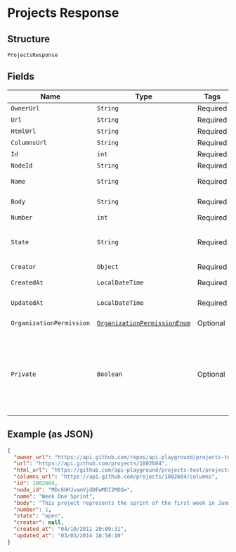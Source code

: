
# Projects Response

## Structure

`ProjectsResponse`

## Fields

| Name | Type | Tags | Description | Getter | Setter |
|  --- | --- | --- | --- | --- | --- |
| `OwnerUrl` | `String` | Required | - | String getOwnerUrl() | setOwnerUrl(String ownerUrl) |
| `Url` | `String` | Required | - | String getUrl() | setUrl(String url) |
| `HtmlUrl` | `String` | Required | - | String getHtmlUrl() | setHtmlUrl(String htmlUrl) |
| `ColumnsUrl` | `String` | Required | - | String getColumnsUrl() | setColumnsUrl(String columnsUrl) |
| `Id` | `int` | Required | - | int getId() | setId(int id) |
| `NodeId` | `String` | Required | - | String getNodeId() | setNodeId(String nodeId) |
| `Name` | `String` | Required | Name of the project | String getName() | setName(String name) |
| `Body` | `String` | Required | Body of the project | String getBody() | setBody(String body) |
| `Number` | `int` | Required | - | int getNumber() | setNumber(int number) |
| `State` | `String` | Required | State of the project; either 'open' or 'closed' | String getState() | setState(String state) |
| `Creator` | `Object` | Required | - | Object getCreator() | setCreator(Object creator) |
| `CreatedAt` | `LocalDateTime` | Required | - | LocalDateTime getCreatedAt() | setCreatedAt(LocalDateTime createdAt) |
| `UpdatedAt` | `LocalDateTime` | Required | - | LocalDateTime getUpdatedAt() | setUpdatedAt(LocalDateTime updatedAt) |
| `OrganizationPermission` | [`OrganizationPermissionEnum`](../../doc/models/organization-permission-enum.md) | Optional | - | OrganizationPermissionEnum getOrganizationPermission() | setOrganizationPermission(OrganizationPermissionEnum organizationPermission) |
| `Private` | `Boolean` | Optional | Whether or not this project can be seen by everyone. Only present if owner is an organization. | Boolean getPrivate() | setPrivate(Boolean mPrivate) |

## Example (as JSON)

```json
{
  "owner_url": "https://api.github.com/repos/api-playground/projects-test",
  "url": "https://api.github.com/projects/1002604",
  "html_url": "https://github.com/api-playground/projects-test/projects/12",
  "columns_url": "https://api.github.com/projects/1002604/columns",
  "id": 1002604,
  "node_id": "MDc6UHJvamVjdDEwMDI2MDQ=",
  "name": "Week One Sprint",
  "body": "This project represents the sprint of the first week in January",
  "number": 1,
  "state": "open",
  "creator": null,
  "created_at": "04/10/2011 20:09:31",
  "updated_at": "03/03/2014 18:58:10"
}
```


